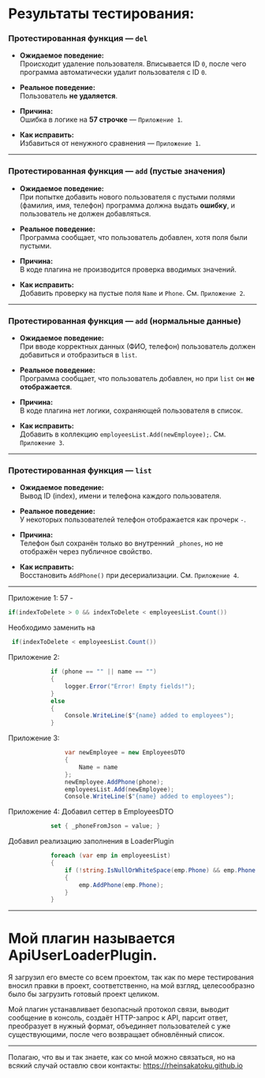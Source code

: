# Результаты тестирования:

### Протестированная функция — `del`

- **Ожидаемое поведение:**  
  Происходит удаление пользователя. Вписывается ID `0`, после чего программа автоматически удалит пользователя с ID `0`.

- **Реальное поведение:**  
  Пользователь **не удаляется**.

- **Причина:**  
  Ошибка в логике на **57 строчке** — `Приложение 1`.

- **Как исправить:**  
  Избавиться от ненужного сравнения — `Приложение 1`.

---

### Протестированная функция — `add` (пустые значения)

- **Ожидаемое поведение:**  
  При попытке добавить нового пользователя с пустыми полями (фамилия, имя, телефон) программа должна выдать **ошибку**, и пользователь не должен добавляться.

- **Реальное поведение:**  
  Программа сообщает, что пользователь добавлен, хотя поля были пустыми.

- **Причина:**  
  В коде плагина не производится проверка вводимых значений.

- **Как исправить:**  
  Добавить проверку на пустые поля `Name` и `Phone`. См. `Приложение 2`.

---

### Протестированная функция — `add` (нормальные данные)

- **Ожидаемое поведение:**  
  При вводе корректных данных (ФИО, телефон) пользователь должен добавиться и отобразиться в `list`.

- **Реальное поведение:**  
  Программа сообщает, что пользователь добавлен, но при `list` он **не отображается**.

- **Причина:**  
  В коде плагина нет логики, сохраняющей пользователя в список.

- **Как исправить:**  
  Добавить в коллекцию `employeesList.Add(newEmployee);`. См. `Приложение 3`.

---

### Протестированная функция — `list`

- **Ожидаемое поведение:**  
  Вывод ID (index), имени и телефона каждого пользователя.

- **Реальное поведение:**  
  У некоторых пользователей телефон отображается как прочерк `-`.

- **Причина:**  
  Телефон был сохранён только во внутренний `_phones`, но не отображён через публичное свойство.

- **Как исправить:**  
  Восстановить `AddPhone()` при десериализации. См. `Приложение 4`.

---

Приложение 1:
57 -
```cs
if(indexToDelete > 0 && indexToDelete < employeesList.Count()) 
```
Необходимо заменить на
```cs
 if(indexToDelete < employeesList.Count())
```

Приложение 2:
```cs
            if (phone == "" || name == "")
            {
                logger.Error("Error! Empty fields!");
            }
            else
            {
                Console.WriteLine($"{name} added to employees");
            }
```

Приложение 3:
```cs
                var newEmployee = new EmployeesDTO
                {
                    Name = name
                };
                newEmployee.AddPhone(phone);
                employeesList.Add(newEmployee);
                Console.WriteLine($"{name} added to employees");
```

Приложение 4:
Добавил сеттер в EmployeesDTO
```cs
            set { _phoneFromJson = value; }
```

Добавил реализацию заполнения в LoaderPlugin
```cs
            foreach (var emp in employeesList)
            {
                if (!string.IsNullOrWhiteSpace(emp.Phone) && emp.Phone != "-")
                {
                    emp.AddPhone(emp.Phone);
                }
            }
```

---

# Мой плагин называется ApiUserLoaderPlugin.
Я загрузил его вместе со всем проектом, так как по мере тестирования вносил правки в проект, соответственно, на мой взгляд, целесообразно было бы загрузить готовый проект целиком. 

Мой плагин устанавливает безопасный протокол связи, выводит сообщение в консоль, создаёт HTTP-запрос к API, парсит ответ, преобразует в нужный формат, объединяет пользователей с уже существующими, после чего возвращает обновлённый список.

---

Полагаю, что вы и так знаете, как со мной можно связаться, но на всякий случай оставлю свои контакты: https://rheinsakatoku.github.io
